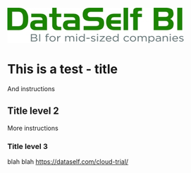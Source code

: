 ![DataSelf Logo](DataSelf_400x80.jpg)
# This is a test - title
And instructions
## Title level 2
More instructions
### Title level 3
blah blah
https://dataself.com/cloud-trial/
